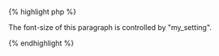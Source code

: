 
{% highlight php %}
<div style="font-size: <?php echo get_theme_mod( 'my_setting', '1em' ); ?>">
	<p>The font-size of this paragraph is controlled by "my_setting".</p>
</div>
{% endhighlight %}
